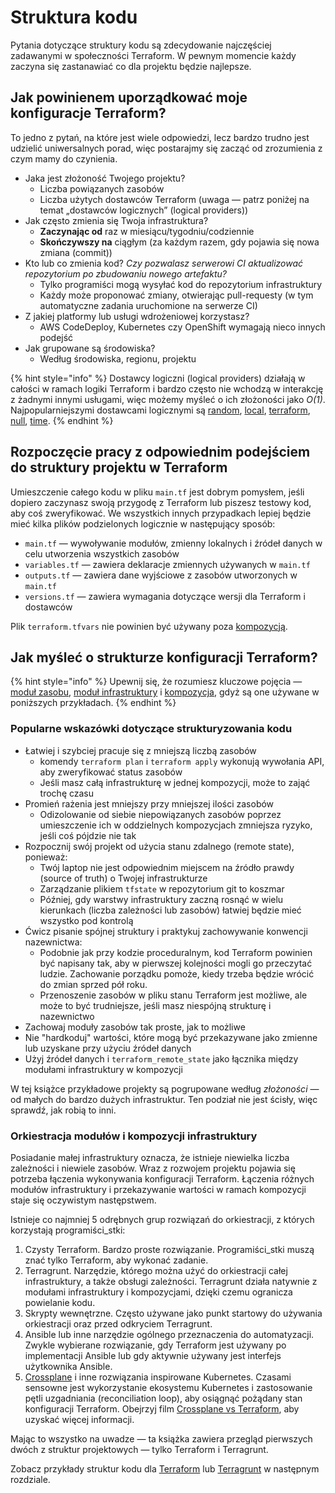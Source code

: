 # Struktura kodu

Pytania dotyczące struktury kodu są zdecydowanie najczęściej zadawanymi w społeczności Terraform. W pewnym momencie każdy zaczyna się zastanawiać co dla projektu będzie najlepsze.

## Jak powinienem uporządkować moje konfiguracje Terraform?

To jedno z pytań, na które jest wiele odpowiedzi, lecz bardzo trudno jest udzielić uniwersalnych porad, więc postarajmy się zacząć od zrozumienia z czym mamy do czynienia.

* Jaka jest złożoność Twojego projektu?
  * Liczba powiązanych zasobów
  * Liczba użytych dostawców Terraform (uwaga — patrz poniżej na temat „dostawców logicznych” (logical providers))
* Jak często zmienia się Twoja infrastruktura?
  * **Zaczynając od** raz w miesiącu/tygodniu/codziennie
  * **Skończywszy na** ciągłym (za każdym razem, gdy pojawia się nowa zmiana (commit))
* Kto lub co zmienia kod? _Czy pozwalasz serwerowi CI aktualizować repozytorium po zbudowaniu nowego artefaktu?_
  * Tylko programiści mogą wysyłać kod do repozytorium infrastruktury
  * Każdy może proponować zmiany, otwierając pull-requesty (w tym automatyczne zadania uruchomione na serwerze CI)
* Z jakiej platformy lub usługi wdrożeniowej korzystasz?
  * AWS CodeDeploy, Kubernetes czy OpenShift wymagają nieco innych podejść
* Jak grupowane są środowiska?
  * Według środowiska, regionu, projektu

{% hint style="info" %}
Dostawcy logiczni (logical providers) działają w całości w ramach logiki Terraform i bardzo często nie wchodzą w interakcję z żadnymi innymi usługami, więc możemy myśleć o ich złożoności jako _O(1)_. Najpopularniejszymi dostawcami logicznymi są [random](https://registry.terraform.io/providers/hashicorp/random/latest/docs), [local](https://registry.terraform.io/providers/hashicorp/local/latest/docs), [terraform](https://www.terraform.io/docs/providers/terraform/index.html), [null](https://registry.terraform.io/providers/hashicorp/null/latest/docs), [time](https://registry.terraform.io/providers/hashicorp/time/latest).
{% endhint %}

## Rozpoczęcie pracy z odpowiednim podejściem do struktury projektu w Terraform

Umieszczenie całego kodu w pliku `main.tf` jest dobrym pomysłem, jeśli dopiero zaczynasz swoją przygodę z Terraform lub piszesz testowy kod, aby coś zweryfikować. We wszystkich innych przypadkach lepiej będzie mieć kilka plików podzielonych logicznie w następujący sposób:

* `main.tf` — wywoływanie modułów, zmienny lokalnych i źródeł danych w celu utworzenia wszystkich zasobów
* `variables.tf` — zawiera deklaracje zmiennych używanych w `main.tf`
* `outputs.tf` — zawiera dane wyjściowe z zasobów utworzonych w `main.tf`
* `versions.tf` — zawiera wymagania dotyczące wersji dla Terraform i dostawców

Plik `terraform.tfvars` nie powinien być używany poza [kompozycją](key-concepts.md#kompozycja-composition).

## Jak myśleć o strukturze konfiguracji Terraform?

{% hint style="info" %}
Upewnij się, że rozumiesz kluczowe pojęcia — [moduł zasobu](key-concepts.md#modul-zasobu-resource-module), [moduł infrastruktury](key-concepts.md#modul-infrastruktury-infrastructure-module) i [kompozycja](key-concepts.md#kompozycja-composition), gdyż są one używane w poniższych przykładach.
{% endhint %}

### Popularne wskazówki dotyczące strukturyzowania kodu

* Łatwiej i szybciej pracuje się z mniejszą liczbą zasobów
  * komendy `terraform plan` i `terraform apply` wykonują wywołania API, aby zweryfikować status zasobów
  * Jeśli masz całą infrastrukturę w jednej kompozycji, może to zająć trochę czasu
* Promień rażenia jest mniejszy przy mniejszej ilości zasobów
  * Odizolowanie od siebie niepowiązanych zasobów poprzez umieszczenie ich w oddzielnych kompozycjach zmniejsza ryzyko, jeśli coś pójdzie nie tak
* Rozpocznij swój projekt od użycia stanu zdalnego (remote state), ponieważ:
  * Twój laptop nie jest odpowiednim miejscem na źródło prawdy (source of truth) o Twojej infrastrukturze
  * Zarządzanie plikiem `tfstate` w repozytorium git to koszmar
  * Później, gdy warstwy infrastruktury zaczną rosnąć w wielu kierunkach (liczba zależności lub zasobów) łatwiej będzie mieć wszystko pod kontrolą
* Ćwicz pisanie spójnej struktury i praktykuj zachowywanie konwencji nazewnictwa:
  * Podobnie jak przy kodzie proceduralnym, kod Terraform powinien być napisany tak, aby w pierwszej kolejności mogli go przeczytać ludzie. Zachowanie porządku pomoże, kiedy trzeba będzie wrócić do zmian sprzed pół roku.
  * Przenoszenie zasobów w pliku stanu Terraform jest możliwe, ale może to być trudniejsze, jeśli masz niespójną strukturę i nazewnictwo
* Zachowaj moduły zasobów tak proste, jak to możliwe
* Nie "hardkoduj" wartości, które mogą być przekazywane jako zmienne lub uzyskane przy użyciu źródeł danych
* Użyj źródeł danych i `terraform_remote_state` jako łącznika między modułami infrastruktury w kompozycji

W tej książce przykładowe projekty są pogrupowane według _złożoności_ — od małych do bardzo dużych infrastruktur. Ten podział nie jest ścisły, więc sprawdź, jak robią to inni.

### Orkiestracja modułów i kompozycji infrastruktury

Posiadanie małej infrastruktury oznacza, że istnieje niewielka liczba zależności i niewiele zasobów. Wraz z rozwojem projektu pojawia się potrzeba łączenia wykonywania konfiguracji Terraform. Łączenia różnych modułów infrastruktury i przekazywanie wartości w ramach kompozycji staje się oczywistym następstwem.

Istnieje co najmniej 5 odrębnych grup rozwiązań do orkiestracji, z których korzystają programiści\_stki:

1. Czysty Terraform. Bardzo proste rozwiązanie. Programiści\_stki muszą znać tylko Terraform, aby wykonać zadanie.
2. Terragrunt. Narzędzie, którego można użyć do orkiestracji całej infrastruktury, a także obsługi zależności. Terragrunt działa natywnie z modułami infrastruktury i kompozycjami, dzięki czemu ogranicza powielanie kodu.
3. Skrypty wewnętrzne. Często używane jako punkt startowy do używania orkiestracji oraz przed odkryciem Terragrunt.
4. Ansible lub inne narzędzie ogólnego przeznaczenia do automatyzacji. Zwykle wybierane rozwiązanie, gdy Terraform jest używany po implementacji Ansible lub gdy aktywnie używany jest interfejs użytkownika Ansible.
5. [Crossplane](https://crossplane.io) i inne rozwiązania inspirowane Kubernetes. Czasami sensowne jest wykorzystanie ekosystemu Kubernetes i zastosowanie pętli uzgadniania (reconciliation loop), aby osiągnąć pożądany stan konfiguracji Terraform. Obejrzyj film [Crossplane vs Terraform](https://www.youtube.com/watch?v=ELhVbSdcqSY), aby uzyskać więcej informacji.

Mając to wszystko na uwadze — ta książka zawiera przegląd pierwszych dwóch z struktur projektowych — tylko Terraform i Terragrunt.

Zobacz przykłady struktur kodu dla [Terraform](examples/terraform/) lub [Terragrunt](examples/terragrunt.md) w następnym rozdziale.
